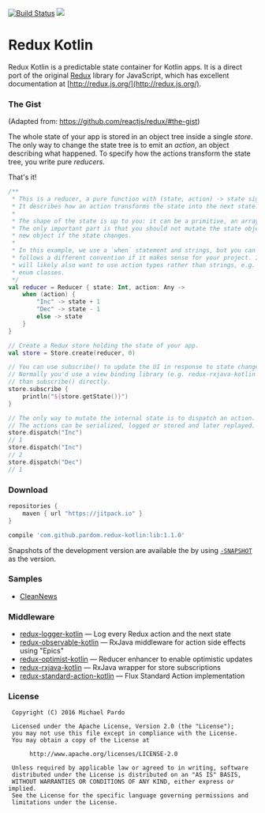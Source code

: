 [![Build Status](https://travis-ci.org/pardom/redux-kotlin.svg?branch=master)](https://travis-ci.org/pardom/redux-kotlin)
[![](https://jitpack.io/v/pardom/redux-kotlin.svg)](https://jitpack.io/#pardom/redux-kotlin)

# Redux Kotlin

Redux Kotlin is a predictable state container for Kotlin apps. It is a direct port of the original [Redux](https://github.com/reactjs/redux) library for JavaScript, which has excellent documentation at [http://redux.js.org/](http://redux.js.org/).

### The Gist

(Adapted from: https://github.com/reactjs/redux/#the-gist)

The whole state of your app is stored in an object tree inside a single *store*.
The only way to change the state tree is to emit an *action*, an object describing what happened.
To specify how the actions transform the state tree, you write pure *reducers*.

That's it!

```kotlin
/**
 * This is a reducer, a pure function with (state, action) -> state signature.
 * It describes how an action transforms the state into the next state.
 *
 * The shape of the state is up to you: it can be a primitive, an array, or even an object.
 * The only important part is that you should not mutate the state object, but return a
 * new object if the state changes.
 *
 * In this example, we use a `when` statement and strings, but you can use a helper that
 * follows a different convention if it makes sense for your project. In a real app, you
 * will likely also want to use action types rather than strings, e.g. sealed classes or
 * enum classes.
 */
val reducer = Reducer { state: Int, action: Any ->
	when (action) {
		"Inc" -> state + 1
		"Dec" -> state - 1
		else -> state
	}
}

// Create a Redux store holding the state of your app.
val store = Store.create(reducer, 0)

// You can use subscribe() to update the UI in response to state changes.
// Normally you'd use a view binding library (e.g. redux-rxjava-kotlin and RxBinding) rather
// than subscribe() directly.
store.subscribe {
	println("${store.getState()}")
}

// The only way to mutate the internal state is to dispatch an action.
// The actions can be serialized, logged or stored and later replayed.
store.dispatch("Inc")
// 1
store.dispatch("Inc")
// 2
store.dispatch("Dec")
// 1

```

### Download

```groovy
repositories {
	maven { url "https://jitpack.io" }
}
```

```groovy
compile 'com.github.pardom.redux-kotlin:lib:1.1.0'
```

Snapshots of the development version are available the by using [`-SNAPSHOT`](https://jitpack.io/#pardom/redux-kotlin/-SNAPSHOT) as the version.

### Samples

* [CleanNews](https://github.com/pardom/CleanNews)

### Middleware

* [redux-logger-kotlin](https://github.com/pardom/redux-logger-kotlin) — Log every Redux action and the next state
* [redux-observable-kotlin](https://github.com/pardom/redux-observable-kotlin) — RxJava middleware for action side effects using "Epics"
* [redux-optimist-kotlin](https://github.com/pardom/redux-optimist-kotlin) — Reducer enhancer to enable optimistic updates
* [redux-rxjava-kotlin](https://github.com/pardom/redux-rxjava-kotlin) — RxJava wrapper for store subscriptions
* [redux-standard-action-kotlin](https://github.com/pardom/redux-standard-action-kotlin) — Flux Standard Action implementation

### License

     Copyright (C) 2016 Michael Pardo

     Licensed under the Apache License, Version 2.0 (the "License");
     you may not use this file except in compliance with the License.
     You may obtain a copy of the License at

          http://www.apache.org/licenses/LICENSE-2.0

     Unless required by applicable law or agreed to in writing, software
     distributed under the License is distributed on an "AS IS" BASIS,
     WITHOUT WARRANTIES OR CONDITIONS OF ANY KIND, either express or implied.
     See the License for the specific language governing permissions and
     limitations under the License.

